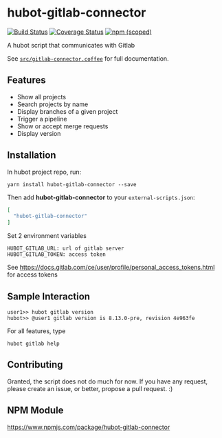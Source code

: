 # hubot-gitlab-connector

[![Build Status](https://travis-ci.org/oltruong/hubot-gitlab-connector.svg?branch=master)](https://travis-ci.org/oltruong/hubot-gitlab-connector)
[![Coverage Status](https://coveralls.io/repos/github/oltruong/hubot-gitlab-connector/badge.svg?branch=master)](https://coveralls.io/github/oltruong/hubot-gitlab-connector?branch=master)
[![npm (scoped)](https://img.shields.io/npm/v/hubot-gitlab-connector.svg)](https://www.npmjs.com/package/hubot-gitlab-connector)

A hubot script that communicates with Gitlab

See [`src/gitlab-connector.coffee`](src/gitlab-connector.coffee) for full documentation.

## Features
- Show all projects
- Search projects by name
- Display branches of a given project
- Trigger a pipeline
- Show or accept merge requests
- Display version

## Installation

In hubot project repo, run:

`yarn install hubot-gitlab-connector --save`

Then add **hubot-gitlab-connector** to your `external-scripts.json`:

```json
[
  "hubot-gitlab-connector"
]
```

Set 2 environment variables
```
HUBOT_GITLAB_URL: url of gitlab server
HUBOT_GITLAB_TOKEN: access token
```
See https://docs.gitlab.com/ce/user/profile/personal_access_tokens.html for access tokens

## Sample Interaction

```
user1>> hubot gitlab version
hubot>> @user1 gitlab version is 8.13.0-pre, revision 4e963fe
```

For all features, type

```
hubot gitlab help
```

## Contributing

Granted, the script does not do much for now. If you have any request, please create an issue, or better, propose a pull request. 
:)

## NPM Module

https://www.npmjs.com/package/hubot-gitlab-connector
